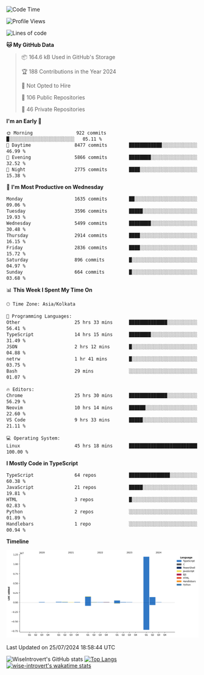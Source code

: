 <!--START_SECTION:waka-->
![Code Time](http://img.shields.io/badge/Code%20Time-1%2C967%20hrs%204%20mins-blue)

![Profile Views](http://img.shields.io/badge/Profile%20Views-3-blue)

![Lines of code](https://img.shields.io/badge/From%20Hello%20World%20I%27ve%20Written-16.1%20million%20lines%20of%20code-blue)

**🐱 My GitHub Data** 

> 📦 164.6 kB Used in GitHub's Storage 
 > 
> 🏆 188 Contributions in the Year 2024
 > 
> 🚫 Not Opted to Hire
 > 
> 📜 106 Public Repositories 
 > 
> 🔑 46 Private Repositories 
 > 
**I'm an Early 🐤** 

```text
🌞 Morning                922 commits         █░░░░░░░░░░░░░░░░░░░░░░░░   05.11 % 
🌆 Daytime                8477 commits        ████████████░░░░░░░░░░░░░   46.99 % 
🌃 Evening                5866 commits        ████████░░░░░░░░░░░░░░░░░   32.52 % 
🌙 Night                  2775 commits        ████░░░░░░░░░░░░░░░░░░░░░   15.38 % 
```
📅 **I'm Most Productive on Wednesday** 

```text
Monday                   1635 commits        ██░░░░░░░░░░░░░░░░░░░░░░░   09.06 % 
Tuesday                  3596 commits        █████░░░░░░░░░░░░░░░░░░░░   19.93 % 
Wednesday                5499 commits        ████████░░░░░░░░░░░░░░░░░   30.48 % 
Thursday                 2914 commits        ████░░░░░░░░░░░░░░░░░░░░░   16.15 % 
Friday                   2836 commits        ████░░░░░░░░░░░░░░░░░░░░░   15.72 % 
Saturday                 896 commits         █░░░░░░░░░░░░░░░░░░░░░░░░   04.97 % 
Sunday                   664 commits         █░░░░░░░░░░░░░░░░░░░░░░░░   03.68 % 
```


📊 **This Week I Spent My Time On** 

```text
🕑︎ Time Zone: Asia/Kolkata

💬 Programming Languages: 
Other                    25 hrs 33 mins      ██████████████░░░░░░░░░░░   56.41 % 
TypeScript               14 hrs 15 mins      ████████░░░░░░░░░░░░░░░░░   31.49 % 
JSON                     2 hrs 12 mins       █░░░░░░░░░░░░░░░░░░░░░░░░   04.88 % 
netrw                    1 hr 41 mins        █░░░░░░░░░░░░░░░░░░░░░░░░   03.75 % 
Bash                     29 mins             ░░░░░░░░░░░░░░░░░░░░░░░░░   01.07 % 

🔥 Editors: 
Chrome                   25 hrs 30 mins      ██████████████░░░░░░░░░░░   56.29 % 
Neovim                   10 hrs 14 mins      ██████░░░░░░░░░░░░░░░░░░░   22.60 % 
VS Code                  9 hrs 33 mins       █████░░░░░░░░░░░░░░░░░░░░   21.11 % 

💻 Operating System: 
Linux                    45 hrs 18 mins      █████████████████████████   100.00 % 
```

**I Mostly Code in TypeScript** 

```text
TypeScript               64 repos            ███████████████░░░░░░░░░░   60.38 % 
JavaScript               21 repos            █████░░░░░░░░░░░░░░░░░░░░   19.81 % 
HTML                     3 repos             █░░░░░░░░░░░░░░░░░░░░░░░░   02.83 % 
Python                   2 repos             ░░░░░░░░░░░░░░░░░░░░░░░░░   01.89 % 
Handlebars               1 repo              ░░░░░░░░░░░░░░░░░░░░░░░░░   00.94 % 
```



**Timeline**

![Lines of Code chart](https://raw.githubusercontent.com/wise-introvert/wise-introvert/master/assets/bar_graph.png)


 Last Updated on 25/07/2024 18:58:44 UTC
<!--END_SECTION:waka-->

![WiseIntrovert's GitHub stats](https://github-readme-stats.vercel.app/api?username=wise-introvert&count_private=true&show_icons=true)
[![Top Langs](https://github-readme-stats.vercel.app/api/top-langs/?username=wise-introvert&langs_count=10)](https://github.com/anuraghazra/github-readme-stats)
[![wise-introvert's wakatime stats](https://github-readme-stats.vercel.app/api/wakatime?username=wiseintrovert)](https://github.com/anuraghazra/github-readme-stats)
